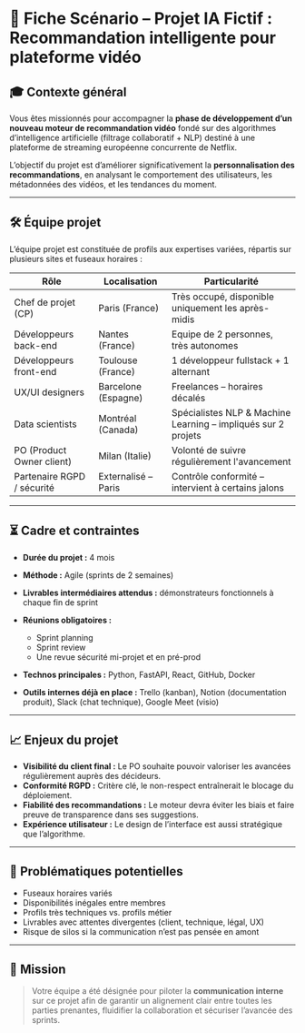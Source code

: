 # 📄 **Fiche Scénario – Projet IA Fictif : Recommandation intelligente pour plateforme vidéo**

## 🎓 Contexte général

Vous êtes missionnés pour accompagner la **phase de développement d’un nouveau moteur de recommandation vidéo** fondé sur des algorithmes d’intelligence artificielle (filtrage collaboratif + NLP) destiné à une plateforme de streaming européenne concurrente de Netflix.

L’objectif du projet est d’améliorer significativement la **personnalisation des recommandations**, en analysant le comportement des utilisateurs, les métadonnées des vidéos, et les tendances du moment.

---

## 🛠️ Équipe projet

L’équipe projet est constituée de profils aux expertises variées, répartis sur plusieurs sites et fuseaux horaires :

| Rôle                       | Localisation        | Particularité                                                 |
| -------------------------- | ------------------- | ------------------------------------------------------------- |
| Chef de projet (CP)        | Paris (France)      | Très occupé, disponible uniquement les après-midis            |
| Développeurs back-end      | Nantes (France)     | Equipe de 2 personnes, très autonomes                         |
| Développeurs front-end     | Toulouse (France)   | 1 développeur fullstack + 1 alternant                         |
| UX/UI designers            | Barcelone (Espagne) | Freelances – horaires décalés                                 |
| Data scientists            | Montréal (Canada)   | Spécialistes NLP & Machine Learning – impliqués sur 2 projets |
| PO (Product Owner client)  | Milan (Italie)      | Volonté de suivre régulièrement l'avancement                  |
| Partenaire RGPD / sécurité | Externalisé – Paris | Contrôle conformité – intervient à certains jalons            |

---

## ⏳ Cadre et contraintes

- **Durée du projet :** 4 mois
- **Méthode :** Agile (sprints de 2 semaines)
- **Livrables intermédiaires attendus :** démonstrateurs fonctionnels à chaque fin de sprint
- **Réunions obligatoires :**

  - Sprint planning
  - Sprint review
  - Une revue sécurité mi-projet et en pré-prod

- **Technos principales :** Python, FastAPI, React, GitHub, Docker
- **Outils internes déjà en place :** Trello (kanban), Notion (documentation produit), Slack (chat technique), Google Meet (visio)

---

## 📈 Enjeux du projet

- **Visibilité du client final :** Le PO souhaite pouvoir valoriser les avancées régulièrement auprès des décideurs.
- **Conformité RGPD :** Critère clé, le non-respect entraînerait le blocage du déploiement.
- **Fiabilité des recommandations :** Le moteur devra éviter les biais et faire preuve de transparence dans ses suggestions.
- **Expérience utilisateur :** Le design de l’interface est aussi stratégique que l’algorithme.

---

## 👥 Problématiques potentielles

- Fuseaux horaires variés
- Disponibilités inégales entre membres
- Profils très techniques vs. profils métier
- Livrables avec attentes divergentes (client, technique, légal, UX)
- Risque de silos si la communication n’est pas pensée en amont

---

## 🧾 Mission

> Votre équipe a été désignée pour piloter la **communication interne** sur ce projet afin de garantir un alignement clair entre toutes les parties prenantes, fluidifier la collaboration et sécuriser l’avancée des sprints.
